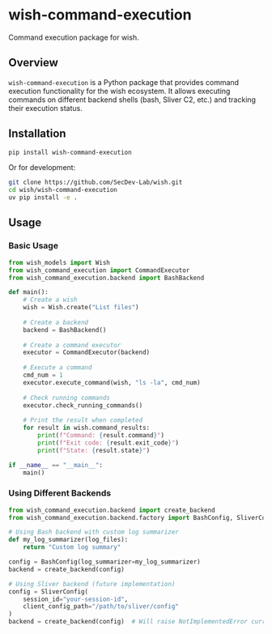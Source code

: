 # wish-command-execution

Command execution package for wish.

## Overview

`wish-command-execution` is a Python package that provides command execution functionality for the wish ecosystem. It allows executing commands on different backend shells (bash, Sliver C2, etc.) and tracking their execution status.

## Installation

```bash
pip install wish-command-execution
```

Or for development:

```bash
git clone https://github.com/SecDev-Lab/wish.git
cd wish/wish-command-execution
uv pip install -e .
```

## Usage

### Basic Usage

```python
from wish_models import Wish
from wish_command_execution import CommandExecutor
from wish_command_execution.backend import BashBackend

def main():
    # Create a wish
    wish = Wish.create("List files")
    
    # Create a backend
    backend = BashBackend()
    
    # Create a command executor
    executor = CommandExecutor(backend)
    
    # Execute a command
    cmd_num = 1
    executor.execute_command(wish, "ls -la", cmd_num)
    
    # Check running commands
    executor.check_running_commands()
    
    # Print the result when completed
    for result in wish.command_results:
        print(f"Command: {result.command}")
        print(f"Exit code: {result.exit_code}")
        print(f"State: {result.state}")

if __name__ == "__main__":
    main()
```

### Using Different Backends

```python
from wish_command_execution.backend import create_backend
from wish_command_execution.backend.factory import BashConfig, SliverConfig

# Using Bash backend with custom log summarizer
def my_log_summarizer(log_files):
    return "Custom log summary"

config = BashConfig(log_summarizer=my_log_summarizer)
backend = create_backend(config)

# Using Sliver backend (future implementation)
config = SliverConfig(
    session_id="your-session-id",
    client_config_path="/path/to/sliver/config"
)
backend = create_backend(config)  # Will raise NotImplementedError currently
```
